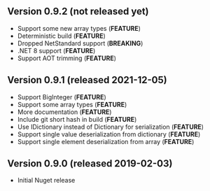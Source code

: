 ## Version 0.9.2 (not released yet)
- Support some new array types (**FEATURE**)
- Deterministic build (**FEATURE**)
- Dropped NetStandard support (**BREAKING**)
- .NET 8 support (**FEATURE**)
- Support AOT trimming (**FEATURE**)

## Version 0.9.1 (released 2021-12-05)
- Support BigInteger (**FEATURE**)
- Support some array types (**FEATURE**)
- More documentation (**FEATURE**)
- Include git short hash in build (**FEATURE**)
- Use IDictionary instead of Dictionary for serialization (**FEATURE**)
- Support single value deserialization from dictionary (**FEATURE**)
- Support single element deserialization from array (**FEATURE**)

## Version 0.9.0 (released 2019-02-03)
- Initial Nuget release